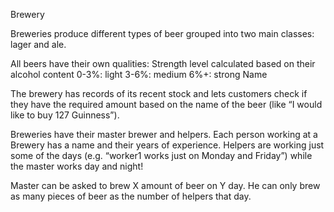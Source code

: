 Brewery

Breweries produce different types of beer grouped into two main classes: lager and ale.

All beers have their own qualities:
Strength level calculated based on their alcohol content
0-3%: light
3-6%: medium
6%+: strong
Name

The brewery has records of its recent stock and lets customers check if they have the required amount based on the name of the beer (like “I would like to buy 127 Guinness”).

Breweries have their master brewer and helpers. Each person working at a Brewery has a name and their years of experience. Helpers are working just some of the days (e.g. “worker1 works just on Monday and Friday”) while the master works day and night!

Master can be asked to brew X amount of beer on Y day. He can only brew as many pieces of beer as the number of helpers that day.

